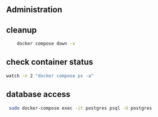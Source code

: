 ## Administration

## cleanup
```bash
    docker compose down -v
```

## check container status 
```bash
watch -n 2 "docker compose ps -a"
```

## database access
```bash
 sudo docker-compose exec -it postgres psql -U postgres
```